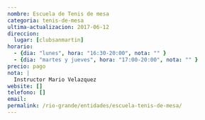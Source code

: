 ```yaml
---
nombre: Escuela de Tenis de mesa
categoria: tenis-de-mesa
ultima-actualizacion: 2017-06-12
direccion: 
  lugar: [clubsanmartin]
horario: 
  - {dia: "lunes", hora: "16:30-20:00", nota: "" }
  - {dia: "martes y jueves", hora: "17:00-20:00", nota: "" }
precio: pago
nota: | 
  Instructor Mario Velazquez
website: []
telefono: []
email: 
permalink: /rio-grande/entidades/escuela-tenis-de-mesa/
---
```


